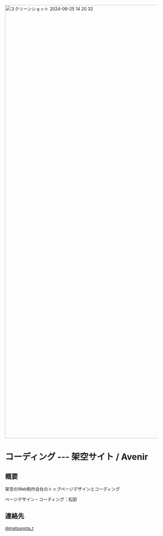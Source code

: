 <img width="1424" alt="スクリーンショット 2024-06-25 14 20 32" src="https://github.com/matsu-no-ta/Demo-coading-avenir/assets/167067672/4e579c1b-6b3c-4134-8fb4-dbe3cd248548">

# コーディング --- 架空サイト / Avenir

## 概要
架空のWeb制作会社のトップページデザインとコーディング

ページデザイン・コーディング：松田

## 連絡先
[@matsunota_t](https://twitter.com/matsunota_t)